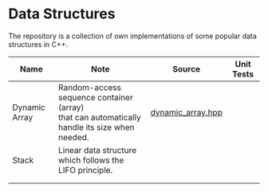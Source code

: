 # Data Structures

The repository is a collection of own implementations of some popular data structures in C++. 

| Name          | Note                                                                                          | Source | Unit Tests |
|---------------|-----------------------------------------------------------------------------------------------|--------|------------|
| Dynamic Array |  Random-access sequence container (array) <br> that can automatically handle its size when needed. |[dynamic_array.hpp]| |    |           
| Stack         |  Linear data structure which follows the LIFO principle.                                      |        |            |
|               |                                                                                               |        |            |
|               |                                                                                               |        |            |

[dynamic_array.hpp]: ./Dynamic_Array/dynamic_array.hpp
